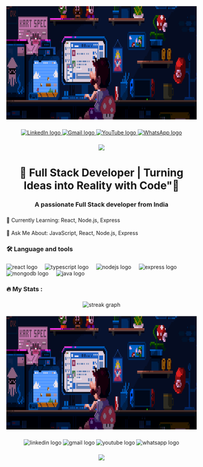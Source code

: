 <div align="center">
  <img height="300" weight="500" src="https://github.com/ChandraShekharSaini/ChandraShekharSaini/blob/main/68747470733a2f2f692e696d6775722e636f6d2f315a76566b44632e676966.gif?raw=true"  />
</div>

###

<div align="center">
  <a href="https://www.linkedin.com/in/chandra-shekhar-saini-772b53249/" target="_blank">
    <img src="https://img.shields.io/static/v1?message=LinkedIn&logo=linkedin&label=&color=0077B5&logoColor=white&labelColor=&style=for-the-badge" height="25" alt="LinkedIn logo" />
  </a>
  <a href="mailto:chandrashekharsaini322@gmail.com" target="_blank">
    <img src="https://img.shields.io/static/v1?message=Gmail&logo=gmail&label=&color=D14836&logoColor=white&labelColor=&style=for-the-badge" height="25" alt="Gmail logo" />
  </a>
  <a href="https://www.youtube.com/channel/your-channel-id" target="_blank">
    <img src="https://img.shields.io/static/v1?message=Youtube&logo=youtube&label=&color=FF0000&logoColor=white&labelColor=&style=for-the-badge" height="25" alt="YouTube logo" />
  </a>
  <a href="https://wa.me/8445680548" target="_blank">
    <img src="https://img.shields.io/static/v1?message=Whatsapp&logo=whatsapp&label=&color=25D366&logoColor=white&labelColor=&style=for-the-badge" height="25" alt="WhatsApp logo" />
  </a>
</div>


###

<div align="center">
  <img src="https://visitor-badge.laobi.icu/badge?page_id=ChandraShekharSaini .ChandraShekharSaini &"  />
</div>

###

<h1 align="center">🎯 Full Stack Developer | Turning Ideas into Reality with Code"👋</h1>

###

<h3 align="center">A passionate Full Stack developer from India</h3>

###

<p align="left">🌱 Currently Learning: React, Node.js, Express<br><br>💬 Ask Me About: JavaScript, React, Node.js, Express</p>

###

<h3 align="left">🛠 Language and tools</h3>

###

<div align="left">
  <img src="https://cdn.jsdelivr.net/gh/devicons/devicon/icons/react/react-original.svg" height="40" alt="react logo"  />
  <img width="12" />
  <img src="https://cdn.jsdelivr.net/gh/devicons/devicon/icons/typescript/typescript-original.svg" height="40" alt="typescript logo"  />
  <img width="12" />
  <img src="https://cdn.jsdelivr.net/gh/devicons/devicon/icons/nodejs/nodejs-original.svg" height="40" alt="nodejs logo"  />
  <img width="12" />
  <img src="https://cdn.jsdelivr.net/gh/devicons/devicon/icons/express/express-original.svg" height="40" alt="express logo"  />
  <img width="12" />
  <img src="https://cdn.jsdelivr.net/gh/devicons/devicon/icons/mongodb/mongodb-original.svg" height="40" alt="mongodb logo"  />
  <img width="12" />
  <img src="https://cdn.jsdelivr.net/gh/devicons/devicon/icons/java/java-original.svg" height="40" alt="java logo"  />
</div>

###

<h3 align="left">🔥   My Stats :</h3>

###

<div align="center">
  <img src="https://streak-stats.demolab.com?user=ChandraShekharSaini &locale=en&mode=daily&theme=dark&hide_border=false&border_radius=5&order=3" height="220" alt="streak graph"  />
</div>

###

<div align="center">
  <img height="300" weight="500" src="https://github.com/ChandraShekharSaini/ChandraShekharSaini/blob/main/68747470733a2f2f692e696d6775722e636f6d2f315a76566b44632e676966.gif?raw=true"  />
</div>

###

<div align="center">
  <img src="https://img.shields.io/static/v1?message=LinkedIn&logo=linkedin&label=&color=0077B5&logoColor=white&labelColor=&style=for-the-badge" height="25" alt="linkedin logo"  />
  <img src="https://img.shields.io/static/v1?message=Gmail&logo=gmail&label=&color=D14836&logoColor=white&labelColor=&style=for-the-badge" height="25" alt="gmail logo"  />
  <img src="https://img.shields.io/static/v1?message=Youtube&logo=youtube&label=&color=FF0000&logoColor=white&labelColor=&style=for-the-badge" height="25" alt="youtube logo"  />
  <img src="https://img.shields.io/static/v1?message=Whatsapp&logo=whatsapp&label=&color=25D366&logoColor=white&labelColor=&style=for-the-badge" height="25" alt="whatsapp logo"  />
</div>

###

<div align="center">
  <img src="https://visitor-badge.laobi.icu/badge?page_id=ChandraShekharSaini .ChandraShekharSaini &"  />
</div>

